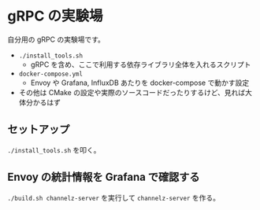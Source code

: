 # gRPC の実験場

自分用の gRPC の実験場です。

- `./install_tools.sh`
  - gRPC を含め、ここで利用する依存ライブラリ全体を入れるスクリプト
- `docker-compose.yml`
  - Envoy や Grafana, InfluxDB あたりを docker-compose で動かす設定
- その他は CMake の設定や実際のソースコードだったりするけど、見れば大体分かるはず

## セットアップ

`./install_tools.sh` を叩く。

## Envoy の統計情報を Grafana で確認する

`./build.sh channelz-server` を実行して `channelz-server` を作る。
